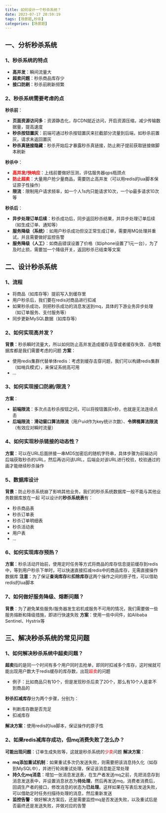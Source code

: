```yaml
---
title: 如何设计一个秒杀系统？
date: 2023-07-17 20:59:19
tags: [场景题,秒杀]
categories: [场景题]
---
```


## 一、分析秒杀系统
### 1、秒杀系统的特点
* **高并发**：瞬间流量大
* **超卖问题**：秒杀商品库存少
* **接口防刷**：秒杀前刷新频繁

### 2、秒杀系统需要考虑的点
**秒杀前**：
* **页面资源访问多**：资源静态化，存CDN就近访问，开启资源压缩，减少传输数据量，提高速度
* **秒杀按钮置灰**：前端可通过秒杀按钮置灰来拦截部分流量到后端，如秒杀前置灰，请求未返回置灰
* **秒杀真链接隐藏**：秒杀开始后才暴露秒杀真链接，防止刷子提前获取链接做脚本刷新

**秒杀中**：
* <font color=red>**高并发/快响应**</font>：上线前要做好压测，评估服务器qps瓶颈点
* <font color=red>**防止超卖**</font>：大量用户抢少量商品，需要防止高并发（可以用redis的lua脚本保证原子性操作）
* **限流**：限制用户请求频率，如一个人1s内只能请求10次，一个ip最多请求10次等

**秒杀后**：
* **异步处理订单后续**：秒杀成功后，同步返回秒杀结果，并异步处理订单后续（如生成订单、通知等）
* **服务降级（系统）**：如用户秒杀成功但没正常生成订单，需要用MQ处理并重试，并且需要做好监控告警
* **服务降级（人工）**：如商品错误设置了价格（如iphone设置了1元一台），为了及时止损，需要加一个降级开关，返回秒杀已结束等文案

## 二、设计秒杀系统
### 1、流程
* 将商品（如库存等）提前写入到缓存里
* 用户秒杀后，我们要在redis对商品进行扣减
* 如果秒杀成功，则把秒杀成功的消息发送到mq，具体的下游业务异步处理（如订单服务、支付服务等）
* 同步更新MySQL数据（如库存等）

### 2、如何实现高并发？
**背景**：秒杀瞬时流量大，所以如何防止高并发造成缓存击穿或者缓存失效、击垮数据库都是我们需要考虑的问题
**方案**：
* 使用redis集群代替单体redis：考虑到缓存击穿问题，我们可以构建redis集群（如哨兵模式），来保证系统高可用
* ...

### 3、如何实现接口防刷/限流？
**方案**：
* **前端限流**：多次点击秒杀按钮之间，可以将按钮置灰n秒，也就是无法连续点击
* **后端限流**：**滑动窗口算法限流**（用户uid作为key统计次数）、**令牌桶算法限流**（有效应对瞬时流量）

### 4、如何实现秒杀链接的动态性？
**方案**：可以在URL后面拼接一串MD5加密后的随机字符串，具体步骤为前端访问后端获取秒杀的URL，然后再访问该URL，后端会对该URL进行校验，校验通过的画才能继续秒杀操作

### 5、数据库设计
**背景**：防止秒杀系统崩了影响其他业务，我们的秒杀系统数据库一般不能与其他业务数据库放在一起
可以设计的**秒杀系统表**有：
* 秒杀商品表
* 秒杀订单表
* 秒杀订单明细表
* 秒杀活动表
* 用户表
* ...

### 6、如何实现库存预热？
**方案**：秒杀活动开始前，使用定时任务等方式将商品的库存信息提前缓存到redis中，等到用户秒杀下单时，可以快速直接扣减redis中的商品库存，无需直接操作数据库
**注意**：为了保证**查询库存**和**扣除库存**这两个操作之间的原子性，可以借助redis的lua脚本

### 7、如何做好服务降级、熔断问题？
**背景**：为了避免某些服务/服务器发生宕机或服务不可用的情况，我们需要做一些服务熔断和降级措施，即进行快速失败
**方案**：使用一些中间件，如Alibaba Sentinel、Hystrix等

## 三、解决秒杀系统的常见问题
### 1、如何解决秒杀系统中超卖问题？
**超卖**指的是同一个时间有多个用户同时去抢单，即同时扣减多个库存，这时候就可能出现用户数大于redis缓存的库存数，出现<font color=red>超卖</font>的问题
* 例子：比如商品只有10个，但是发现秒杀后卖了20个，那么有10个人是拿不到商品的

**秒杀扣减库存**分为两个步骤，分别为：
* 判断库存数是否充足
* 扣减库存

**解决方案**：使用redis的lua脚本，保证操作的原子性

### 2、如果redis减库存成功，但mq消费失败了怎么办？
**可能出现问题**：订单生成失败等，这就是秒杀系统的<font color=red>少卖</font>问题
**解决方案**：
* **mq添加重试机制**：如果重试多次仍发送失败，则需要把该消息持久化（如存到MySQL中），并进行轮询重试处理，保证该消息能正常处理
* **持久化mq消息**：增加一张消息发送表，在生产者发送mq之前，先把消息存到消息发送表中，并设置消息状态为**待处理**，然后再发送mq，消费者消费后，回调生产者的接口，修改消息的状态为**已处理**。这样如果在写表后发送失败，可以借助定时任务扫描待处理的消息，然后重新发送
* **监控告警**：做好解决方案后，还是需要监控mq是否发送失败，以及重试后是否最终还是发送失败，并做对应的告警
